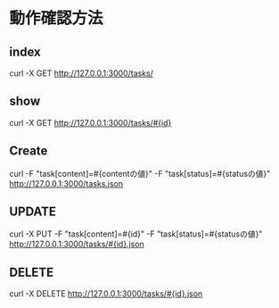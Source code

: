 # 動作確認方法

## index
curl -X GET http://127.0.0.1:3000/tasks/
## show
curl -X GET http://127.0.0.1:3000/tasks/#{id}
## Create
curl -F "task[content]=#{contentの値}" -F "task[status]=#{statusの値}" http://127.0.0.1:3000/tasks.json
## UPDATE
curl -X PUT -F "task[content]=#{id}" -F "task[status]=#{statusの値}" http://127.0.0.1:3000/tasks/#{id}.json
## DELETE
curl -X DELETE http://127.0.0.1:3000/tasks/#{id}.json
